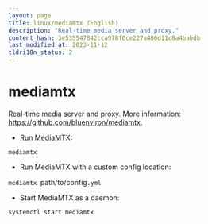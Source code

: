 ```yaml
---
layout: page
title: linux/mediamtx (English)
description: "Real-time media server and proxy."
content_hash: 3e535547842cca978f0ce227a486d11c8a4babdb
last_modified_at: 2023-11-12
tldri18n_status: 2
---
```

# mediamtx

Real-time media server and proxy.
More information: <https://github.com/bluenviron/mediamtx>.

- Run MediaMTX:

`mediamtx`

- Run MediaMTX with a custom config location:

`mediamtx `<span class="tldr-var badge badge-pill bg-dark-lm bg-white-dm text-white-lm text-dark-dm font-weight-bold">path/to/config</span>`.yml`

- Start MediaMTX as a daemon:

`systemctl start mediamtx`
